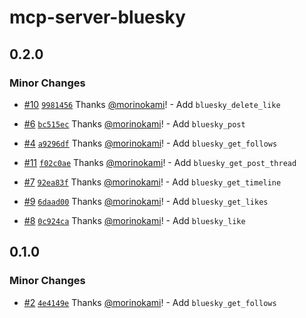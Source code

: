 # mcp-server-bluesky

## 0.2.0

### Minor Changes

- [#10](https://github.com/morinokami/mcp-server-bluesky/pull/10) [`9981456`](https://github.com/morinokami/mcp-server-bluesky/commit/9981456d6d4331e9290bf11555e27fe89550c826) Thanks [@morinokami](https://github.com/morinokami)! - Add `bluesky_delete_like`

- [#6](https://github.com/morinokami/mcp-server-bluesky/pull/6) [`bc515ec`](https://github.com/morinokami/mcp-server-bluesky/commit/bc515ec3e57b83e96f60e3559f918405b8d619f9) Thanks [@morinokami](https://github.com/morinokami)! - Add `bluesky_post`

- [#4](https://github.com/morinokami/mcp-server-bluesky/pull/4) [`a9296df`](https://github.com/morinokami/mcp-server-bluesky/commit/a9296df4628d92a6c592c5222bebb01c26b307d2) Thanks [@morinokami](https://github.com/morinokami)! - Add `bluesky_get_follows`

- [#11](https://github.com/morinokami/mcp-server-bluesky/pull/11) [`f02c0ae`](https://github.com/morinokami/mcp-server-bluesky/commit/f02c0ae31cfe28aa9b7a4afc168e2ab168d2728c) Thanks [@morinokami](https://github.com/morinokami)! - Add `bluesky_get_post_thread`

- [#7](https://github.com/morinokami/mcp-server-bluesky/pull/7) [`92ea83f`](https://github.com/morinokami/mcp-server-bluesky/commit/92ea83f1c60d3319f41f4dea53e90997bd7882fa) Thanks [@morinokami](https://github.com/morinokami)! - Add `bluesky_get_timeline`

- [#9](https://github.com/morinokami/mcp-server-bluesky/pull/9) [`6daad00`](https://github.com/morinokami/mcp-server-bluesky/commit/6daad00119c93e29980f6906b9d327674843c53a) Thanks [@morinokami](https://github.com/morinokami)! - Add `bluesky_get_likes`

- [#8](https://github.com/morinokami/mcp-server-bluesky/pull/8) [`0c924ca`](https://github.com/morinokami/mcp-server-bluesky/commit/0c924ca82c58cbfbeace81af0ce698245eba202b) Thanks [@morinokami](https://github.com/morinokami)! - Add `bluesky_like`

## 0.1.0

### Minor Changes

- [#2](https://github.com/morinokami/mcp-server-bluesky/pull/2) [`4e4149e`](https://github.com/morinokami/mcp-server-bluesky/commit/4e4149e38e19e900295277cf8c8e8ac0bd6ed492) Thanks [@morinokami](https://github.com/morinokami)! - Add `bluesky_get_follows`
